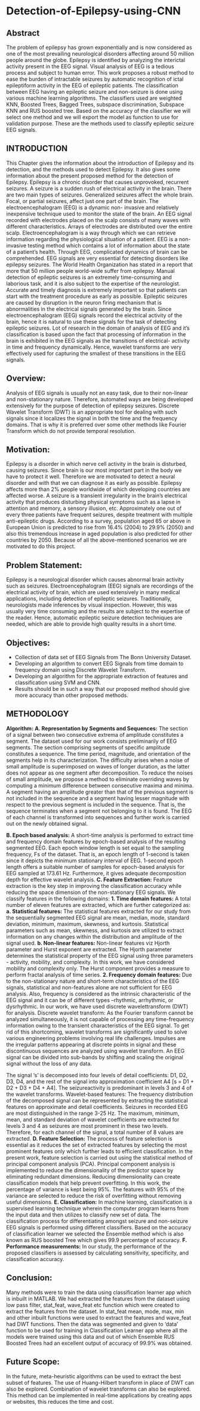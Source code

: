 # Detection-of-Epilepsy-using-CNN

## Abstract
The problem of epilepsy has grown exponentially and is now considered as one of the most  prevailing neurological disorders affecting around 50 million people around the globe. Epilepsy is  identified by analyzing the interictal activity present in the EEG signal. Visual analysis of EEG is  a tedious process and subject to human error. This work proposes a robust method to ease the  burden of intractable seizures by automatic recognition of ictal epileptiform activity in the EEG of  epileptic patients. The classification between EEG having an epileptic seizure and non-seizure is  done using various machine learning algorithms. The classifiers used are weighted KNN, Boosted  Trees, Bagged Trees, subspace discrimination, Subspace KNN and RUS boosted tree. Based on  the accuracy of the classifier we will select one method and we will export the model as function  to use for validation purpose. These are the methods used to classify epileptic seizure EEG signals. 

## INTRODUCTION 
This Chapter gives the information about the introduction of Epilepsy and its detection, and the 
methods used to detect Epilepsy. It also gives some information about the present proposed method 
for the detection of Epilepsy. Epilepsy is a chronic disorder that causes unprovoked, recurrent 
seizures. A seizure is a sudden rush of electrical activity in the brain. There are two main types of 
seizures. Generalized seizures affect the whole brain. Focal, or partial seizures, affect just one part 
of the brain. The electroencephalogram (EEG) is a dynamic non- invasive and relatively 
inexpensive technique used to monitor the state of the brain. An EEG signal recorded with 
electrodes placed on the scalp consists of many waves with different characteristics. Arrays of 
electrodes are distributed over the entire scalp. 
 Electroencephalogram is a way through which we can retrieve information regarding the 
physiological situation of a patient. EEG is a non-invasive testing method which contains a lot of 
information about the state of a patient’s health. Through EEG, complicated dynamics of brain can 
be comprehended. EEG signals are very essential for detecting disorders like epilepsy seizures. 
The World Health Organization has stated in a report that more that 50 million people world-wide 
suffer from epilepsy. Manual detection of epileptic seizures is an extremely time-consuming and 
laborious task, and it is also subject to the expertise of the neurologist. Accurate and timely 
diagnosis is extremely important so that patients can start with the treatment procedure as early as 
possible. 
 Epileptic seizures are caused by disruption in the neuron firing mechanism that is abnormalities in 
the electrical signals generated by the brain. Since electroencephalogram (EEG) signals record the 
electrical activity of the brain, hence it is natural to use these signals for the task of detecting 
epileptic seizures. Lot of research in the domain of analysis of EEG and it’s classification is based 
upon the fact that processing of information in the brain is exhibited in the EEG signals as the 
transitions of electrical- activity in time and frequency dynamically. Hence, wavelet transforms are 
very effectively used for capturing the smallest of these transitions in the EEG signals.

## Overview: 
Analysis of EEG signals is usually not an easy task, due to their non-linear and non-stationary 
nature. Therefore, automated ways are being developed extensively for the purpose of detection of 
epilepsy seizures. Discrete Wavelet Transform (DWT) is an appropriate tool for dealing with such 
signals since it localizes the signal in both the time and the frequency domains. That is why it is 
preferred over some other methods like Fourier Transform which do not provide temporal 
resolution.
## Motivation: 
Epilepsy is a disorder in which nerve cell activity in the brain is disturbed, causing seizures. Since 
brain is our most important part in the body we have to protect it well. Therefore we are motivated 
to detect a neural disorder and with that we can diagnose it as early as possible. Epilepsy affects 
more than 2% people worldwide of which developing countries are affected worse. A seizure is a 
transient irregularity in the brain’s electrical activity that produces disturbing physical symptoms 
such as a lapse in attention and memory, a sensory illusion, etc. Approximately one out of every 
three patients have frequent seizures, despite treatment with multiple anti-epileptic drugs. According 
to a survey, population aged 65 or above in European Union is predicted to rise from 16.4% (2004) 
to 29.9% (2050) and also this tremendous increase in aged population is also predicted for other 
countries by 2050. Because of all the above-mentioned scenarios we are motivated to do this project. 
## Problem Statement: 
Epilepsy is a neurological disorder which causes abnormal brain activity such as seizures. 
Electroencephalogram (EEG) signals are recordings of the electrical activity of brain, which are 
used extensively in many medical applications, including detection of epileptic seizures. 
Traditionally, neurologists made inferences by visual inspection. However, this was usually very 
time consuming and the results are subject to the expertise of the reader. Hence, automatic epileptic 
seizure detection techniques are needed, which are able to provide high quality results in a short 
time. 

## Objectives: 
- Collection of data set of EEG Signals from The Bonn University Dataset. 
- Developing an algorithm to convert EEG Signals from time domain to frequency domain 
using Discrete Wavelet Transform. 
- Developing an algorithm for the appropriate extraction of features and classification 
using SVM and CNN. 
- Results should be in such a way that our proposed method should give more accuracy 
than other proposed methods.
## METHODOLOGY
**Algorithm:** 
**A. Representation by Segments and Sequences:** 
The section of a signal between two consecutive extrema of amplitude constitutes a segment. The 
dataset used for our work consists preliminarily of EEG segments. The section comprising segments 
of specific amplitude constitutes a sequence. The time period, magnitude, and orientation of the 
segments help in its characterization. The difficulty arises when a noise of small amplitude is 
superimposed on waves of longer duration, as the latter does not appear as one segment after 
decomposition. To reduce the noises of small amplitude, we propose a method to eliminate 
overriding waves by computing a minimum difference between consecutive maxima and minima. 
A segment having an amplitude greater than that of the previous segment is not included in the 
sequence and a segment having lesser magnitude with respect to the previous segment is included 
in the sequence. That is, the sequence terminates when a segment not belonging to it is found. The 
EEG of each channel is transformed into sequences and further work is carried out on the newly 
obtained signal.

**B. Epoch based analysis:** 
A short-time analysis is performed to extract time and frequency domain features by epoch-based 
analysis of the resulting segmented EEG. Each epoch window length is set equal to the sampling 
frequency, Fs of the dataset. That is, an epoch length of 1-second is taken since it depicts the 
minimum stationary interval of EEG. 1-second epoch length offers a suitable number of samples for 
epoch-based analysis for EEG sampled at 173.61 Hz. Furthermore, it gives adequate 
decomposition depth for effective wavelet analysis. 
**C. Feature Extraction:** 
Feature extraction is the key step in improving the classification accuracy while reducing the space 
dimension of the non-stationary EEG signals. We classify features in the following domains: 
**1. Time domain features:** A total number of eleven features are extracted, which are further 
categorized as: 
**a. Statistical features:** The statistical features extracted for our study from the sequentially 
segmented EEG signal are mean, median, mode, standard deviation, minimum, maximum, 
skewness, and kurtosis. Statistical parameters such as mean, skewness, and kurtosis are 
utilized to extract information on any changes within the distribution and amplitude of the 
signal used. 
**b. Non-linear features:** Non-linear features viz Hjorth parameter and Hurst exponent are 
extracted. The Hjorth parameter determines the statistical property of the EEG signal using 
three parameters - activity, mobility, and complexity. In this work, we have considered 
mobility and complexity only. The Hurst component provides a measure to perform fractal 
analysis of time series. 
**2. Frequency domain features:** Due to the non-stationary nature and short-term characteristics 
of the EEG signals, statistical and non-features alone are not sufficient for EEG analysis. Also, 
frequency is considered as the intrinsic characteristic of the EEG signal and it can be of different 
types –rhythmic, arrhythmic, or dysrhythmic. In our work, we have used discrete wavelettransform (DWT) for analysis. Discrete wavelet transform: As the Fourier transform cannot be 
analyzed simultaneously, it is not capable of processing any time-frequency information owing 
to the transient characteristics of the EEG signal. To get rid of this shortcoming, wavelet 
transforms are significantly used to solve various engineering problems involving real life 
challenges. Impulses are the irregular patterns appearing at discrete points in signal and these 
discontinuous sequences are analyzed using wavelet transform. An EEG signal can be divided 
into sub-bands by shifting and scaling the original signal without the loss of any data. 

The signal ‘s’ is decomposed into four levels of detail coefficients: D1, D2, D3, D4, and the rest 
of the signal into approximation coefficient A4 [s = D1 + D2 + D3 + D4 + A4]. The 
seizureactivity is predominant in levels 3 and 4 of the wavelet transforms. Wavelet-based 
features: The frequency distribution of the decomposed signal can be represented by extracting 
the statistical features on approximate and detail coefficients. Seizures in recorded EEG are 
most distinguished in the range 3-25 Hz. The maximum, minimum, mean, and standard 
deviation of wavelet coefficients are extracted for levels 3 and 4 as seizures are most prominent 
in these two levels. Therefore, for each channel of the signal, a total number of 8 values are 
extracted. 
**D. Feature Selection:** 
The process of feature selection is essential as it reduces the set of extracted features by selecting 
the most prominent features only which further leads to efficient classification. In the present work, 
feature selection is carried out using the statistical method of principal component analysis (PCA). 
Principal component analysis is implemented to reduce the dimensionality of the predictor space by 
eliminating redundant dimensions. Reducing dimensionality can create classification models that 
help prevent overfitting. In this work, the percentage of variance is kept being 95%. The features 
with 95% of the variance are selected to reduce the risk of overfitting without removing useful 
dimensions. 
**E. Classification:** 
In machine learning, classification is a supervised learning technique wherein the computer program 
learns from the input data and then utilizes to classify new set of data. The classification process for 
differentiating amongst seizure and non-seizure EEG signals is performed using different classifiers. 
Based on the accuracy of classification learner we selected the Ensemble method which is also 
known as RUS boosted Tree which gives 99.9 percentage of accuracy. 
**F. Performance measurements:** 
In our study, the performance of the proposed classifiers is assessed by calculating sensitivity, 
specificity, and classification accuracy.

## Conclusion: 
Many methods were to train the data using classification learner app which is inbuilt in MATLAB. 
We had extracted the features from the dataset using low pass filter, stat_feat, wave_feat etc function 
which were created to extract the features from the dataset. In stat_feat mean, mode, max, min and 
other inbuilt functions were used to extract the features and wave_feat had DWT functions. Then 
the data was segmented and given to ‘data’ function to be used for training in Classification Learner 
app where all the models were trained using this data and out of which Ensemble RUS Boosted 
Trees had an excellent output of accuracy of 99.9% was obtained. 
## Future Scope: 
In the future, meta-heuristic algorithms can be used to extract the best subset of features. The use of 
Huang-Hilbert transform in place of DWT can also be explored. Combination of wavelet transforms 
can also be explored. This method can be implemented in real-time applications by creating apps or 
websites, this reduces the time and cost. 

